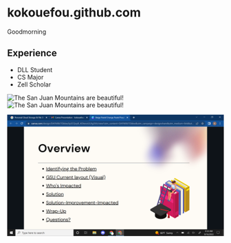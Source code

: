 # kokouefou.github.com
Goodmorning 

## Experience 

- DLL Student
- CS Major
- Zell Scholar

![The San Juan Mountains are beautiful!](https://media0.giphy.com/media/3oz8xsaLjLVqVXr3tS/200.gif ) 
![The San Juan Mountains are beautiful!](https://media4.giphy.com/media/GeimqsH0TLDt4tScGw/200.gif ) 


![alt text!](/screenshot.png)